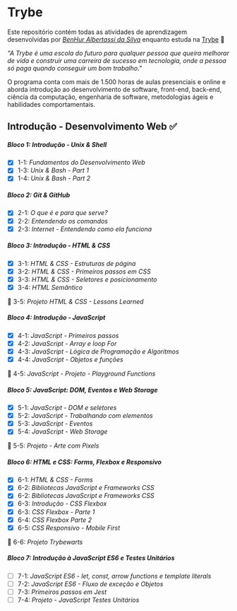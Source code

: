 # Trybe

Este repositório contém todas as atividades de aprendizagem desenvolvidas por _[BenHur Albertassi da Silva](https://www.linkedin.com/in/benhur-albertassi-680b43240/)_ enquanto estuda na [Trybe](https://www.betrybe.com/) :rocket:

_"A Trybe é uma escola do futuro para qualquer pessoa que queira melhorar de vida e construir uma carreira de sucesso em tecnologia, onde a pessoa só paga quando conseguir um bom trabalho."_

O programa conta com mais de 1.500 horas de aulas presenciais e online e aborda introdução ao desenvolvimento de software, front-end, back-end, ciência da computação, engenharia de software, metodologias ágeis e habilidades comportamentais.

## Introdução - Desenvolvimento Web :white_check_mark:

##### Bloco 1: Introdução - Unix & Shell

- [x] 1-1: _Fundamentos do Desenvolvimento Web_
- [x] 1-3: _Unix & Bash - Part 1_
- [x] 1-4: _Unix & Bash - Part 2_

##### Bloco 2: Git & GitHub

- [x] 2-1: _O que é e para que serve?_
- [x] 2-2: _Entendendo os comandos_
- [x] 2-3: _Internet - Entendendo como ela funciona_

##### Bloco 3: Introdução - HTML & CSS

- [x] 3-1: _HTML & CSS - Estruturas de página_
- [x] 3-2: _HTML & CSS - Primeiros passos em CSS_
- [x] 3-3: _HTML & CSS - Seletores e posicionamento_
- [x] 3-4: _HTML Semântico_

:rocket: 3-5: _Projeto HTML & CSS - Lessons Learned_

##### Bloco 4: Introdução - JavaScript

- [x] 4-1: _JavaScript - Primeiros passos_
- [x] 4-2: _JavaScript - Array e loop For_
- [x] 4-3: _JavaScript - Lógica de Programação e Algoritmos_
- [x] 4-4: _JavaScript - Objetos e funções_

:rocket: 4-5: _JavaScript - Projeto - Playground Functions_

##### Bloco 5: JavaScript: DOM, Eventos e Web Storage

- [x] 5-1: _JavaScript - DOM e seletores_
- [x] 5-2: _JavaScript - Trabalhando com elementos_
- [x] 5-3: _JavaScript - Eventos_
- [x] 5-4: _JavaScript - Web Storage_

:rocket: 5-5: _Projeto - Arte com Pixels_ 

##### Bloco 6: HTML e CSS: Forms, Flexbox e Responsivo

- [x] 6-1: _HTML & CSS - Forms_
- [x] 6-2: _Bibliotecas JavaScript e Frameworks CSS_
- [x] 6-2: _Bibliotecas JavaScript e Frameworks CSS_
- [x] 6-3: _Introdução - CSS Flexbox_
- [x] 6-3: _CSS Flexbox - Parte 1_
- [x] 6-4: _CSS Flexbox Parte 2_
- [x] 6-5: _CSS Responsivo - Mobile First_

:rocket: 6-6: _Projeto Trybewarts_

##### Bloco 7: Introdução à JavaScript ES6 e Testes Unitários

- [ ] 7-1: _JavaScript ES6 - let, const, arrow functions e template literals_
- [ ] 7-2: _JavaScript ES6 - Fluxo de exceção e Objetos_
- [ ] 7-3: _Primeiros passos em Jest_
- [ ] 7-4: _Projeto - JavaScript Testes Unitários_

<!--
##### Bloco 8: Higher Order Functions do JavaScript ES6

- [ ] 8-1: _JavaScript ES6 - Introdução a Higher Order Functions_
- [ ] 8-2: _JavaScript ES6 - Higher Order Functions - forEach, find, some, every, sort_
- [ ] 8-3: _JavaScript ES6 - Higher Order Functions - map, filter_
- [ ] 8-4: _JavaScript ES6 - Higher Order Functions - reduce_
- [ ] 8-5: _JavaScript ES6 - spread operator, parâmetro rest, destructuring e mais_
- [ ] 8-6: _Projeto - Zoo functions_

##### Bloco 9: JavaScript e Testes Assíncronos

- [ ] 9-1: _JavaScript Assíncrono e Callbacks_
- [ ] 9-2: _JavaScript Assíncrono - Fetch API e async/await_
- [ ] 9-3: _Jest - Testes Assíncronos_
- [ ] 9-4: _Projeto - Carrinho de Compras_
